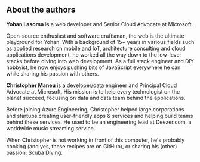 ## About the authors

**Yohan Lasorsa** is a web developer and Senior Cloud Advocate at Microsoft.

Open-source enthusiast and software craftsman, the web is the ultimate playground for Yohan. With a background of 15+ years in various fields such as applied research on mobile and IoT, architecture consulting and cloud applications development, he worked all the way down to the low-level stacks before diving into web development. As a full stack engineer and DIY hobbyist, he now enjoys pushing bits of JavaScript everywhere he can while sharing his passion with others.

**Christopher Maneu** is a developer/data engineer and Principal Cloud Advocate at Microsoft. His mission is to help every technologist on the planet succeed, focusing on data and data team behind the applications.

Before joining Azure Engineering, Christopher helped large corporations and startups creating user-friendly apps & services and helping build teams behind these services. He used to be an engineering lead at Deezer.com, a worldwide music streaming service.

When Christopher is not working in front of this computer, he's probably cooking (and yes, these recipes are on GitHub), or sharing his (other) passion: Scuba Diving.
